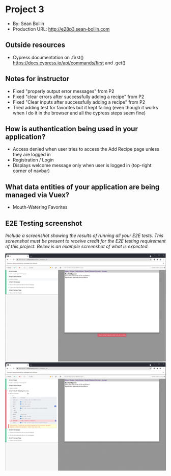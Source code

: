 # Project 3
+ By: Sean Bollin
+ Production URL: <http://e28p3.sean-bollin.com>

## Outside resources
* Cypress documentation on .first() https://docs.cypress.io/api/commands/first and .get()

## Notes for instructor
* Fixed "properly output error messages" from P2
* Fixed "clear errors after successfully adding a recipe" from P2
* Fixed "Clear inputs after successfully adding a recipe" from P2
* Tried adding test for favorites but it kept failing (even though it works when I do it in the browser and all the cypress steps seem fine)

## How is authentication being used in your application?
* Access denied when user tries to access the Add Recipe page unless they are logged in
* Registration / Login
* Displays welcome message only when user is logged in (top-right corner of navbar)

## What data entities of your application are being managed via Vuex?
* Mouth-Watering Favorites

## E2E Testing screenshot
*Include a screenshot showing the results of running all your E2E tests. This screenshot *must* be present to receive credit for the E2E testing requirement of this project. Below is an example screenshot of what is expected.*

![Jimbos passing E2E tests](https://raw.githubusercontent.com/seanbollin/e28/main/p3/cypress.PNG)
![Jimbos passing with 1 failed E2E tests](https://raw.githubusercontent.com/seanbollin/e28/main/p3/cypress2.png)